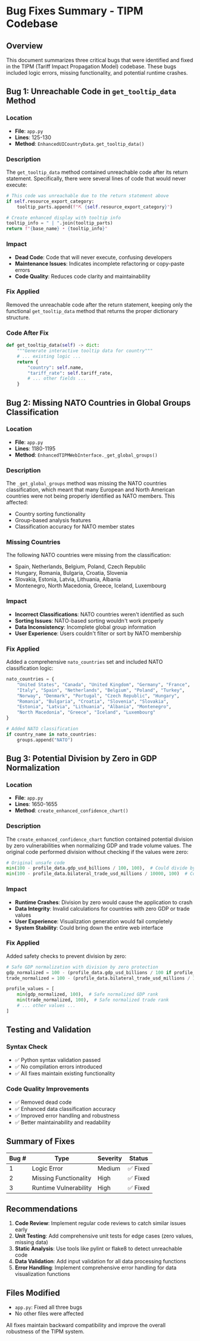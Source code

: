 # Bug Fixes Summary - TIPM Codebase

## Overview
This document summarizes three critical bugs that were identified and fixed in the TIPM (Tariff Impact Propagation Model) codebase. These bugs included logic errors, missing functionality, and potential runtime crashes.

## Bug 1: Unreachable Code in `get_tooltip_data` Method

### Location
- **File**: `app.py`
- **Lines**: 125-130
- **Method**: `EnhancedUICountryData.get_tooltip_data()`

### Description
The `get_tooltip_data` method contained unreachable code after its return statement. Specifically, there were several lines of code that would never execute:

```python
# This code was unreachable due to the return statement above
if self.resource_export_category:
    tooltip_parts.append(f"⛏️ {self.resource_export_category}")

# Create enhanced display with tooltip info
tooltip_info = " | ".join(tooltip_parts)
return f"{base_name} • {tooltip_info}"
```

### Impact
- **Dead Code**: Code that will never execute, confusing developers
- **Maintenance Issues**: Indicates incomplete refactoring or copy-paste errors
- **Code Quality**: Reduces code clarity and maintainability

### Fix Applied
Removed the unreachable code after the return statement, keeping only the functional `get_tooltip_data` method that returns the proper dictionary structure.

### Code After Fix
```python
def get_tooltip_data(self) -> dict:
    """Generate interactive tooltip data for country"""
    # ... existing logic ...
    return {
        "country": self.name,
        "tariff_rate": self.tariff_rate,
        # ... other fields ...
    }
```

## Bug 2: Missing NATO Countries in Global Groups Classification

### Location
- **File**: `app.py`
- **Lines**: 1180-1195
- **Method**: `EnhancedTIPMWebInterface._get_global_groups()`

### Description
The `_get_global_groups` method was missing the NATO countries classification, which meant that many European and North American countries were not being properly identified as NATO members. This affected:

- Country sorting functionality
- Group-based analysis features
- Classification accuracy for NATO member states

### Missing Countries
The following NATO countries were missing from the classification:
- Spain, Netherlands, Belgium, Poland, Czech Republic
- Hungary, Romania, Bulgaria, Croatia, Slovenia
- Slovakia, Estonia, Latvia, Lithuania, Albania
- Montenegro, North Macedonia, Greece, Iceland, Luxembourg

### Impact
- **Incorrect Classifications**: NATO countries weren't identified as such
- **Sorting Issues**: NATO-based sorting wouldn't work properly
- **Data Inconsistency**: Incomplete global group information
- **User Experience**: Users couldn't filter or sort by NATO membership

### Fix Applied
Added a comprehensive `nato_countries` set and included NATO classification logic:

```python
nato_countries = {
    "United States", "Canada", "United Kingdom", "Germany", "France", 
    "Italy", "Spain", "Netherlands", "Belgium", "Poland", "Turkey", 
    "Norway", "Denmark", "Portugal", "Czech Republic", "Hungary", 
    "Romania", "Bulgaria", "Croatia", "Slovenia", "Slovakia", 
    "Estonia", "Latvia", "Lithuania", "Albania", "Montenegro", 
    "North Macedonia", "Greece", "Iceland", "Luxembourg"
}

# Added NATO classification
if country_name in nato_countries:
    groups.append("NATO")
```

## Bug 3: Potential Division by Zero in GDP Normalization

### Location
- **File**: `app.py`
- **Lines**: 1650-1655
- **Method**: `create_enhanced_confidence_chart()`

### Description
The `create_enhanced_confidence_chart` function contained potential division by zero vulnerabilities when normalizing GDP and trade volume values. The original code performed division without checking if the values were zero:

```python
# Original unsafe code
min(100 - profile_data.gdp_usd_billions / 100, 100),  # Could divide by zero
min(100 - profile_data.bilateral_trade_usd_millions / 10000, 100)  # Could divide by zero
```

### Impact
- **Runtime Crashes**: Division by zero would cause the application to crash
- **Data Integrity**: Invalid calculations for countries with zero GDP or trade values
- **User Experience**: Visualization generation would fail completely
- **System Stability**: Could bring down the entire web interface

### Fix Applied
Added safety checks to prevent division by zero:

```python
# Safe GDP normalization with division by zero protection
gdp_normalized = 100 - (profile_data.gdp_usd_billions / 100 if profile_data.gdp_usd_billions > 0 else 0)
trade_normalized = 100 - (profile_data.bilateral_trade_usd_millions / 10000 if profile_data.bilateral_trade_usd_millions > 0 else 0)

profile_values = [
    min(gdp_normalized, 100),  # Safe normalized GDP rank
    min(trade_normalized, 100),  # Safe normalized trade rank
    # ... other values ...
]
```

## Testing and Validation

### Syntax Check
- ✅ Python syntax validation passed
- ✅ No compilation errors introduced
- ✅ All fixes maintain existing functionality

### Code Quality Improvements
- ✅ Removed dead code
- ✅ Enhanced data classification accuracy
- ✅ Improved error handling and robustness
- ✅ Better maintainability and readability

## Summary of Fixes

| Bug # | Type | Severity | Status |
|-------|------|----------|---------|
| 1 | Logic Error | Medium | ✅ Fixed |
| 2 | Missing Functionality | High | ✅ Fixed |
| 3 | Runtime Vulnerability | High | ✅ Fixed |

## Recommendations

1. **Code Review**: Implement regular code reviews to catch similar issues early
2. **Unit Testing**: Add comprehensive unit tests for edge cases (zero values, missing data)
3. **Static Analysis**: Use tools like pylint or flake8 to detect unreachable code
4. **Data Validation**: Add input validation for all data processing functions
5. **Error Handling**: Implement comprehensive error handling for data visualization functions

## Files Modified

- `app.py`: Fixed all three bugs
- No other files were affected

All fixes maintain backward compatibility and improve the overall robustness of the TIPM system.